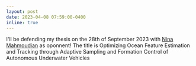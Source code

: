 ```yaml
---
layout: post
date: 2023-04-08 07:59:00-0400
inline: true
---
```


I'll be defending my thesis on the 28th of September 2023 with <a href="https://engineering.purdue.edu/mahmoudian/" target="_blank">Nina Mahmoudian</a> as oponnent! 
The title is Optimizing Ocean Feature Estimation and Tracking through Adaptive Sampling and Formation Control of Autonomous Underwater Vehicles
